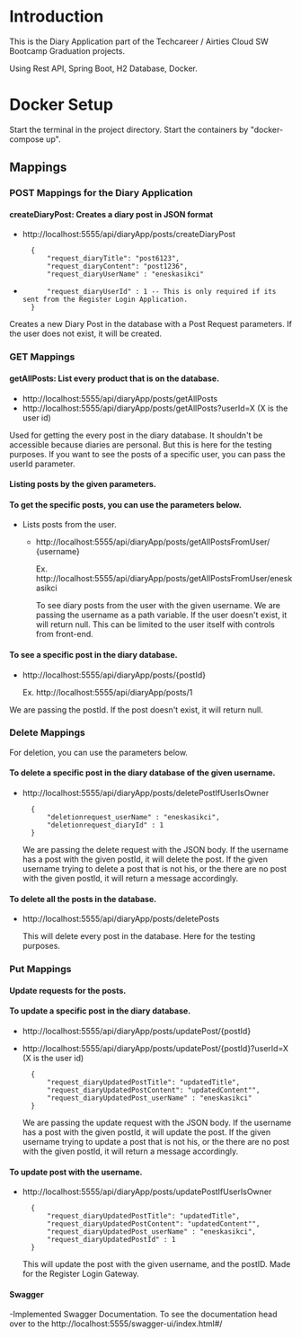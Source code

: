 # Introduction

This is the Diary Application part of the Techcareer / Airties Cloud SW Bootcamp Graduation projects.

Using Rest API, Spring Boot, H2 Database, Docker.

# Docker Setup

Start the terminal in the project directory. Start the containers by "docker-compose up".


## Mappings
### POST Mappings for the Diary Application
#### createDiaryPost: Creates a diary post in JSON format

- http://localhost:5555/api/diaryApp/posts/createDiaryPost

        {      
            "request_diaryTitle": "post6123",
            "request_diaryContent": "post1236",
            "request_diaryUserName" : "eneskasikci"
-           "request_diaryUserId" : 1 -- This is only required if its sent from the Register Login Application.
        }

Creates a new Diary Post in the database with a Post Request parameters. If the user does not exist, it will be created.

### GET Mappings
#### getAllPosts: List every product that is on the database.
- http://localhost:5555/api/diaryApp/posts/getAllPosts
- http://localhost:5555/api/diaryApp/posts/getAllPosts?userId=X (X is the user id)
 
Used for getting the every post in the diary database. It shouldn't be accessible because diaries are personal. 
But this is here for the testing purposes. If you want to see the posts of a specific user, you can pass the userId parameter.

#### Listing posts by the given parameters.
#### To get the specific posts, you can use the parameters below.
- Lists posts from the user.
    - http://localhost:5555/api/diaryApp/posts/getAllPostsFromUser/ {username}
        
        Ex. http://localhost:5555/api/diaryApp/posts/getAllPostsFromUser/eneskasikci

      To see diary posts from the user with the given username. We are passing the username as a path variable. 
      If the user doesn't exist, it will return null.
      This can be limited to the user itself with controls from front-end.


#### To see a specific post in the diary database.
- http://localhost:5555/api/diaryApp/posts/{postId}

  Ex. http://localhost:5555/api/diaryApp/posts/1

We are passing the postId. If the post doesn't exist, it will return null.

### Delete Mappings
For deletion, you can use the parameters below.

#### To delete a specific post in the diary database of the given username.
- http://localhost:5555/api/diaryApp/posts/deletePostIfUserIsOwner

        {
            "deletionrequest_userName" : "eneskasikci",
            "deletionrequest_diaryId" : 1
        }


   We are passing the delete request with the JSON body. If the username has a post with the given postId, it will delete the post.
   If the given username trying to delete a post that is not his, or the there are no post with the given postId, it will return a message accordingly.

#### To delete all the posts in the database.
- http://localhost:5555/api/diaryApp/posts/deletePosts

   This will delete every post in the database. Here for the testing purposes.

### Put Mappings
#### Update requests for the posts.
#### To update a specific post in the diary database.
- http://localhost:5555/api/diaryApp/posts/updatePost/{postId}
- http://localhost:5555/api/diaryApp/posts/updatePost/{postId}?userId=X (X is the user id)

        {
            "request_diaryUpdatedPostTitle": "updatedTitle",
            "request_diaryUpdatedPostContent": "updatedContent"",
            "request_diaryUpdatedPost_userName" : "eneskasikci"
        }

   We are passing the update request with the JSON body. If the username has a post with the given postId, it will update the post.
   If the given username trying to update a post that is not his, or the there are no post with the given postId, it will return a message accordingly.

#### To update post with the username.
- http://localhost:5555/api/diaryApp/posts/updatePostIfUserIsOwner
    
        {
            "request_diaryUpdatedPostTitle": "updatedTitle",
            "request_diaryUpdatedPostContent": "updatedContent"",
            "request_diaryUpdatedPost_userName" : "eneskasikci",
            "request_diaryUpdatedPostId" : 1
        }

  This will update the post with the given username, and the postID. Made for the Register Login Gateway.

#### Swagger
-Implemented Swagger Documentation. To see the documentation head over to the http://localhost:5555/swagger-ui/index.html#/